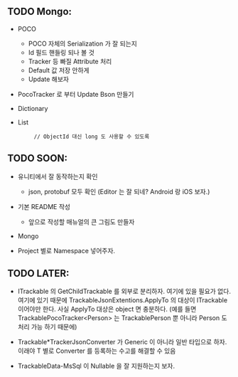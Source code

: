 ﻿## TODO Mongo:

 - POCO
   - POCO 자체의 Serialization 가 잘 되는지
   - Id 필드 핸들링 되나 볼 것
   - Tracker 등 빠질 Attribute 처리
   - Default 값 저장 안하게
   - Update 해보자
 - PocoTracker 로 부터 Update Bson 만들기 
 - Dictionary
 - List

            // ObjectId 대신 long 도 사용할 수 있도록
## TODO SOON:

 - 유니티에서 잘 동작하는지 확인
   - json, protobuf 모두 확인 (Editor 는 잘 되네? Android 랑 iOS 보자.)

 - 기본 README 작성
   - 앞으로 작성할 매뉴얼의 큰 그림도 만들자

 - Mongo

 - Project 별로 Namespace 넣어주자.

## TODO LATER:

 - ITrackable 의 GetChildTrackable 를 외부로 분리하자. 여기에 있을 필요가 없다.
   여기에 있기 때문에 TrackableJsonExtentions.ApplyTo 의 대상이 ITrackable 이어야만 한다.
   사실 ApplyTo 대상은 object 면 충분하다.
   (예를 들면 TrackablePocoTracker\<Person\>
    는 TrackablePerson 뿐 아니라 Person 도 처리 가능 하기 때문에)

 - Trackable*TrackerJsonConverter 가 Generic 이 아니라 일반 타입으로 하자.
   이래야 T 별로 Converter 를 등록하는 수고를 해결할 수 있음

 - TrackableData-MsSql 이 Nullable 을 잘 지원하는지 보자.
